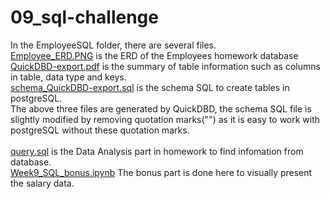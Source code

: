 # 09_sql-challenge

In the EmployeeSQL folder, there are several files.\
[Employee_ERD.PNG](https://github.com/9649Y-Yang/09_sql-challenge/blob/main/EmployeeSQL/Employee_ERD.PNG) is the ERD of the Employees homework database\
[QuickDBD-export.pdf](https://github.com/9649Y-Yang/09_sql-challenge/blob/main/EmployeeSQL/QuickDBD-export.pdf) is the summary of table information such as columns in table, data type and keys.\
[schema_QuickDBD-export.sql](https://github.com/9649Y-Yang/09_sql-challenge/blob/main/EmployeeSQL/schema_QuickDBD-export.sql) is the schema SQL to create tables in postgreSQL.\
The above three files are generated by QuickDBD, the schema SQL file is slightly modified by removing quotation marks("") as it is easy to work with postgreSQL without these quotation marks.\
\
[query.sql](https://github.com/9649Y-Yang/09_sql-challenge/blob/main/EmployeeSQL/query.sql) is the Data Analysis part in homework to find infomation from database.\
[Week9_SQL_bonus.ipynb](https://github.com/9649Y-Yang/09_sql-challenge/blob/main/EmployeeSQL/Week9_SQL_bonus.ipynb) The bonus part is done here to visually present the salary data.
